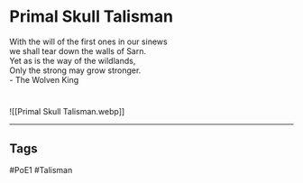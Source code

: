 # Primal Skull Talisman
With the will of the first ones in our sinews  
we shall tear down the walls of Sarn.  
Yet as is the way of the wildlands,  
Only the strong may grow stronger.  
\- The Wolven King

#
![[Primal Skull Talisman.webp]]

---
## Tags
#PoE1
#Talisman 